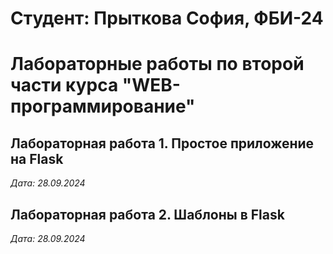 # Студент: Прыткова София, ФБИ-24

# Лабораторные работы по второй части курса "WEB-программирование"

## Лабораторная работа 1. Простое приложение на Flask

*Дата: 28.09.2024*

## Лабораторная работа 2. Шаблоны в Flask

*Дата: 28.09.2024*
